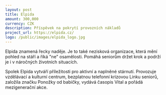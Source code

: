 ```yaml
---
layout: post
title: Elpida
amount: 300,000
currency: CZK
description: Příspěvek na pokrytí provozních nákladů
project_url: https://elpida.cz/
logo: /public/images/elpida_logo.jpg
---
```


Elpida znamená řecky naděje. Je to také nezisková organizace, která mění pohled na stáří a říká "ne" osamělosti. Pomáhá seniorům držet krok a podrží je i v náročných životních situacích.

Spolek Elpida vytváří příležitosti pro aktivní a naplněné stárnutí. Provozuje vzdělávací a kulturní centrum, bezplatnou telefonní krizovou Linku seniorů, založila značku Ponožky od babičky, vydává časopis Vital a pořádá mezigenerační akce.
